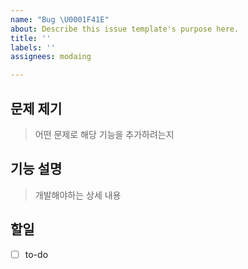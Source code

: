 ```yaml
---
name: "Bug \U0001F41E"
about: Describe this issue template's purpose here.
title: ''
labels: ''
assignees: modaing

---
```


## 문제 제기
> 어떤 문제로 해당 기능을 추가하려는지

## 기능 설명
> 개발해야하는 상세 내용

## 할일
- [ ] to-do
